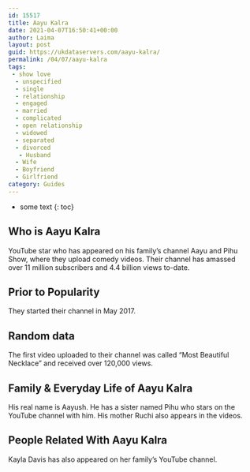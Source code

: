 ```yaml
---
id: 15517
title: Aayu Kalra
date: 2021-04-07T16:50:41+00:00
author: Laima
layout: post
guid: https://ukdataservers.com/aayu-kalra/
permalink: /04/07/aayu-kalra
tags:
 - show love
  - unspecified
  - single
  - relationship
  - engaged
  - married
  - complicated
  - open relationship
  - widowed
  - separated
  - divorced
   - Husband
  - Wife
  - Boyfriend
  - Girlfriend
category: Guides
---
```


* some text
{: toc}


## Who is Aayu Kalra
                  
                  
                  
YouTube star who has appeared on his family&#8217;s channel Aayu and Pihu Show, where they upload comedy videos. Their channel has amassed over 11 million subscribers and 4.4 billion views to-date.
                  
              
            
              
            
                
                
                
## Prior to Popularity
                  
                  
                  
They started their channel in May 2017.
                  
              
            
              
            
                
                
                
## Random data
                  
                  
                  
The first video uploaded to their channel was called &#8220;Most Beautiful Necklace&#8221; and received over 120,000 views. 
                  
              
            
              
            
                
                
                
## Family & Everyday Life of Aayu Kalra
                  
                  
                  
His real name is Aayush. He has a sister named Pihu who stars on the YouTube channel with him. His mother Ruchi also appears in the videos. 
                  
              
            
              
            
                
                
                
## People Related With Aayu Kalra
                  
                  
                  
Kayla Davis has also appeared on her family&#8217;s YouTube channel.
                  
              
            
              
            
                
              
            
              
              
            
            
              
            
          
          
          